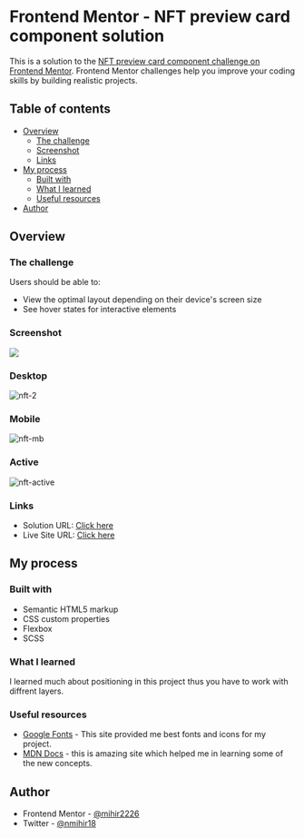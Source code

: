 # Frontend Mentor - NFT preview card component solution

This is a solution to the [NFT preview card component challenge on Frontend Mentor](https://www.frontendmentor.io/challenges/nft-preview-card-component-SbdUL_w0U). Frontend Mentor challenges help you improve your coding skills by building realistic projects. 

## Table of contents

- [Overview](#overview)
  - [The challenge](#the-challenge)
  - [Screenshot](#screenshot)
  - [Links](#links)
- [My process](#my-process)
  - [Built with](#built-with)
  - [What I learned](#what-i-learned)
  - [Useful resources](#useful-resources)
- [Author](#author)

## Overview

### The challenge

Users should be able to:

- View the optimal layout depending on their device's screen size
- See hover states for interactive elements

### Screenshot

![](./screenshot.jpg)
### Desktop
![nft-2](https://user-images.githubusercontent.com/99991521/182201868-12619718-f445-4ecd-b74a-f55599952487.PNG)
### Mobile
![nft-mb](https://user-images.githubusercontent.com/99991521/182201951-b79d89ff-c3b2-4f75-b6dd-7325ab4a0193.PNG)
### Active
![nft-active](https://user-images.githubusercontent.com/99991521/182201983-45752c3e-92f4-4a03-905e-4c6406d38a4e.png)


### Links

- Solution URL: [Click here](https://github.com/mihir2226/nft-component)
- Live Site URL: [Click here](https://mihir2226.github.io/nft-component/)

## My process

### Built with

- Semantic HTML5 markup
- CSS custom properties
- Flexbox
- SCSS

### What I learned
I learned much about positioning in this project thus you have to work with diffrent layers.

### Useful resources

- [Google Fonts](https://fonts.google.com) - This site provided me best fonts and icons for my project.
- [MDN Docs](https://developer.mozilla.org/en-US/) - this is amazing site which helped me in learning  some of the new concepts.

## Author

- Frontend Mentor - [@mihir2226](https://www.frontendmentor.io/profile/@mihir2226)
- Twitter - [@nmihir18](https://www.twitter.com/nmihir18)
